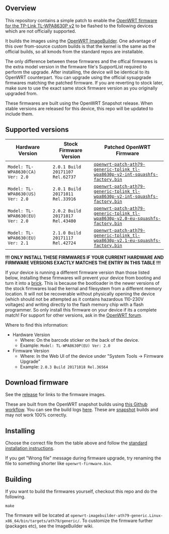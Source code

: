 ## Overview

This repository contains a simple patch to enable the [OpenWRT firmware for the TP-Link TL-WPA8630P v2](https://openwrt.org/toh/tp-link/tp-link_tl-wpa8630p_v2) to be flashed to the following devices which are not officially supported. 

It builds the images using the [OpenWRT ImageBuilder](https://openwrt.org/docs/guide-user/additional-software/imagebuilder). One advantage of this over from-source custom builds is that the kernel is the same as the official builds, so all kmods from the standard repos are installable.

The only difference between these firmwares and the offical firmwares is the extra model version in the firmware file's SupportList required to perform the upgrade. After installing, the device will be identical to its OpenWRT counterpart. You can upgrade using the official sysupgrade firmwares matching the patched firmware. If you are reverting to stock later, make sure to use the exact same stock firmware version as you originally upgraded from.

These firmwares are built using the OpenWRT Snapshot release. When stable versions are released for this device, this repo will be updated to include them.


## Supported versions 

| Hardware Version | Stock Firmware Version | Patched OpenWRT Firmware |
| --- | --- | --- |
| `Model: TL-WPA8630(CA) Ver: 2.0` | `2.0.1 Build 20171107 Rel.62737` | [`openwrt-patch-ath79-generic-tplink_tl-wpa8630p-v2-int-squashfs-factory.bin`](https://github.com/jwmullally/openwrt_wpa8630pv2_patched_firmware/releases/download/snapshot/openwrt-patch-ath79-generic-tplink_tl-wpa8630p-v2-int-squashfs-factory.bin) |
| `Model: TL-WPA8630(US) Ver: 2.0` | `2.0.1 Build 20171011 Rel.33916` | [`openwrt-patch-ath79-generic-tplink_tl-wpa8630p-v2-int-squashfs-factory.bin`](https://github.com/jwmullally/openwrt_wpa8630pv2_patched_firmware/releases/download/snapshot/openwrt-patch-ath79-generic-tplink_tl-wpa8630p-v2-int-squashfs-factory.bin) |
| `Model: TL-WPA8630(EU) Ver: 2.0` | `2.0.2 Build 20171017 Rel.43480` | [`openwrt-patch-ath79-generic-tplink_tl-wpa8630p-v2.0-eu-squashfs-factory.bin`](https://github.com/jwmullally/openwrt_wpa8630pv2_patched_firmware/releases/download/snapshot/openwrt-patch-ath79-generic-tplink_tl-wpa8630p-v2.0-eu-squashfs-factory.bin) |
| `Model: TL-WPA8630(EU) Ver: 2.1` | `2.1.0 Build 20171117 Rel.42724` | [`openwrt-patch-ath79-generic-tplink_tl-wpa8630p-v2.1-eu-squashfs-factory.bin`](https://github.com/jwmullally/openwrt_wpa8630pv2_patched_firmware/releases/download/snapshot/openwrt-patch-ath79-generic-tplink_tl-wpa8630p-v2.1-eu-squashfs-factory.bin) |

**!!! ONLY INSTALL THESE FIRMWARES IF YOUR CURRENT HARDWARE AND FIRMWARE VERSIONS EXACTLY MATCHES THE ENTRY IN THIS TABLE !!!**

If your device is running a different firmware version than those listed below, installing these firmwares will prevent your device from booting and turn it into a [brick](https://en.wikipedia.org/wiki/Brick_%28electronics%29). This is because the bootloader in the newer versions of the stock firmwares load the kernal and filesystem from a different memory location. It will not be recoverable without physically opening the device (which should not be attempted as it contains hazardous 110-230V voltages) and writing directly to the flash memory chip with a flash programmer. So only install this firmware on your device if its a complete match! For support for other versions, ask in the [OpenWRT forum](https://forum.openwrt.org/).

Where to find this information:

* Hardware Version 
  * Where: On the barcode sticker on the back of the device.
  * Example: `Model: TL-WPA8630P(EU) Ver: 2.0`
* Firmware Version
  * Where: In the Web UI of the device under "System Tools -> Firmware Upgrade"
  * Example: `2.0.3 Build 20171018 Rel.36564`


## Download firmware

See the [release](https://github.com/jwmullally/openwrt_wpa8630pv2_patched_firmware/releases/tag/snapshot) for links to the firmware images.

These are built from the OpenWRT snapshot builds using [this Github workflow](./.github/workflows/build_release_images.yml). You can see the build logs [here](https://github.com/jwmullally/openwrt_wpa8630pv2_patched_firmware/actions?query=workflow%3ABuild-Release-Images). These are [snapshot](https://openwrt.org/releases/snapshot) builds and may not work 100% correctly.


## Installing

Choose the correct file from the table above and follow the [standard installation instructions](https://openwrt.org/toh/tp-link/tp-link_tl-wpa8630p_v2#oem_easy_installation).

If you get "Wrong file" message during firmware upgrade, try renaming the file to something shorter like `openwrt-firmware.bin`.


## Building

If you want to build the firmwares yourself, checkout this repo and do the following.

```
make
```

The firmware will be located at `openwrt-imagebuilder-ath79-generic.Linux-x86_64/bin/targets/ath79/generic/`. To customize the firmware further (packages etc), see the ImageBuilder wiki.
